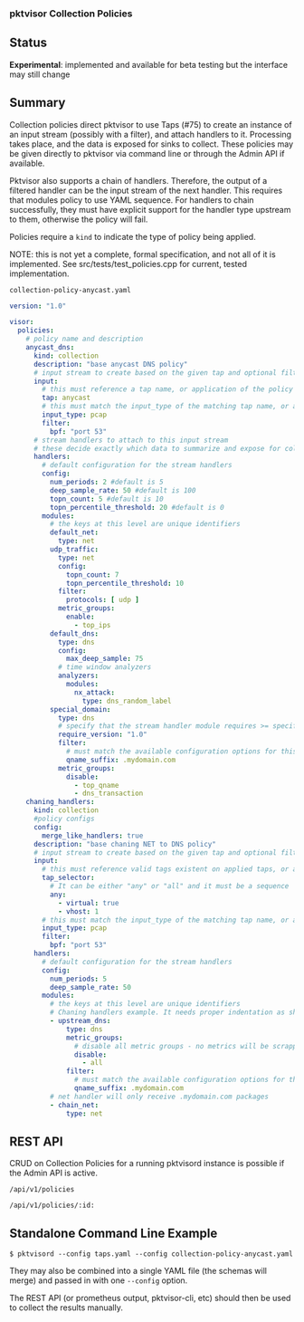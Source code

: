 ### pktvisor Collection Policies

## Status

**Experimental**: implemented and available for beta testing but the interface may still change

## Summary

Collection policies direct pktvisor to use Taps (#75) to create an instance of an input stream (possibly with a filter),
and attach handlers to it. Processing takes place, and the data is exposed for sinks to collect. These policies may be
given directly to pktvisor via command line or through the Admin API if available.

Pktvisor also supports a chain of handlers. Therefore, the output of a filtered handler can be the input stream of the
next handler. This requires that modules policy to use YAML sequence. For handlers to chain successfully, they must have
explicit support for the handler type upstream to them, otherwise the policy will fail.

Policies require a `kind` to indicate the type of policy being applied.

NOTE: this is not yet a complete, formal specification, and not all of it is implemented. See
src/tests/test_policies.cpp for current, tested implementation.

`collection-policy-anycast.yaml`

```yaml
version: "1.0"

visor:
  policies:
    # policy name and description
    anycast_dns:
      kind: collection
      description: "base anycast DNS policy"
      # input stream to create based on the given tap and optional filter config
      input:
        # this must reference a tap name, or application of the policy will fail
        tap: anycast
        # this must match the input_type of the matching tap name, or application of the policy will fail
        input_type: pcap
        filter:
          bpf: "port 53"
      # stream handlers to attach to this input stream
      # these decide exactly which data to summarize and expose for collection
      handlers:
        # default configuration for the stream handlers
        config:
          num_periods: 2 #default is 5
          deep_sample_rate: 50 #default is 100
          topn_count: 5 #default is 10
          topn_percentile_threshold: 20 #default is 0
        modules:
          # the keys at this level are unique identifiers
          default_net:
            type: net
          udp_traffic:
            type: net
            config:
              topn_count: 7
              topn_percentile_threshold: 10
            filter:
              protocols: [ udp ]
            metric_groups:
              enable:
                - top_ips
          default_dns:
            type: dns
            config:
              max_deep_sample: 75
            # time window analyzers
            analyzers:
              modules:
                nx_attack:
                  type: dns_random_label
          special_domain:
            type: dns
            # specify that the stream handler module requires >= specific version to be successfully applied 
            require_version: "1.0"
            filter:
              # must match the available configuration options for this version of this stream handler
              qname_suffix: .mydomain.com
            metric_groups:
              disable:
                - top_qname
                - dns_transaction
    chaning_handlers:
      kind: collection
      #policy configs
      config:
        merge_like_handlers: true
      description: "base chaning NET to DNS policy"
      # input stream to create based on the given tap and optional filter config
      input:
        # this must reference valid tags existent on applied taps, or application of the policy will fail
        tap_selector:
          # It can be either "any" or "all" and it must be a sequence
          any:
            - virtual: true
            - vhost: 1
        # this must match the input_type of the matching tap name, or application of the policy will fail
        input_type: pcap
        filter:
          bpf: "port 53"
      handlers:
        # default configuration for the stream handlers
        config:
          num_periods: 5
          deep_sample_rate: 50
        modules:
          # the keys at this level are unique identifiers
          # Chaning handlers example. It needs proper indentation as shown below
          - upstream_dns:
              type: dns
              metric_groups:
                # disable all metric groups - no metrics will be scrapped for this handler
                disable:
                  - all
              filter:
                # must match the available configuration options for this version of this stream handler
                qname_suffix: .mydomain.com
          # net handler will only receive .mydomain.com packages
          - chain_net:
              type: net
```

## REST API

CRUD on Collection Policies for a running pktvisord instance is possible if the Admin API is active.

`/api/v1/policies`

`/api/v1/policies/:id:`

## Standalone Command Line Example

```shell
$ pktvisord --config taps.yaml --config collection-policy-anycast.yaml
```

They may also be combined into a single YAML file (the schemas will merge) and passed in with one `--config` option.

The REST API (or prometheus output, pktvisor-cli, etc) should then be used to collect the results manually.


